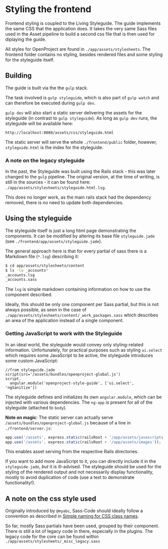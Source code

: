Styling the frontend
====================

Frontend styling is coupled to the Living Styleguide. The guide implements the same CSS that the application does. It takes the very same Sass files used in the Asset pipeline to build a second css file that is then used for diplaying the guide.

All styles for OpenProject are found in `./app/assets/stylesheets`. The frontend folder contains no styling, besides rendered files and some styling for the styleguide itself.

## Building

The guide is built via the the `gulp` stack.

The task involved is `gulp styleguide`, which is also part of `gulp watch` and can therefore be executed during `gulp dev`.

`gulp dev` will also start a static server delivering the assets for the styleguide (in contrast to `gulp styleguide`). As long as `gulp dev` runs, the styleguide will be available here:

```
http://localhost:8080/assets/css/styleguide.html
```

The static server will serve the whole `./frontend/public` folder, however, `styleguide.html` is the index for the styleguide.

### A note on the legacy styleguide

In the past, the Styleguide was built using the Rails stack - this was later changed to the `gulp` pipeline. The original version, at the time of writing, is still in the sources - it can be found here: `./app/assets/stylesheets/styleguide.html.lsg`.

This does no longer work, as the main rails stack had the dependency removed, there is no need to update both dependencies.

## Using the styleguide

The styleguide itself is just a long html page demonstrating the components. It can be modified by altering its base file `styleguide.jade` (see `./frontend/app/assets/styleguide.jade`).

The general approach here is that for every partial of sass there is a Markdown file (`*.lsg`) describing it:

```bash
$ cd app/assets/stylesheets/content
$ ls -la _accounts*
_accounts.lsg
_accounts.sass
```

The `lsg` is simple markdown containing information on how to use the component described.

Ideally, this should be only one component per Sass partial, but this is not always possible, as seen in the case of `./app/assets/stylesheets/content/_work_packages.sass` which describes an area of the application instead of a single component.

### Getting JavaScript to work with the Styleguide

In an ideal world, the styleguide would convey only styling-related information. Unfortunately, for practical purposes such as styling `ui.select` which requires some JavaScript to be active, the styleguide introduces some custom JavaScript:

```jade
//from styleguide.jade
script(src='/assets/bundles/openproject-global.js')
script.
  angular.module('openproject-style-guide', ['ui.select', 'ngSanitize'])
```

The styleguide defines and initializes its own `angular.module`, which can be injected with various dependencies. The `ng-app` is present for all of the styleguide (attached to `body`).

__Note on magic__: The static server can actually serve `/assets/bundles/openproject-global.js` because of a line in `./frontend/server.js`:

```javascript
app.use('/assets', express.static(railsRoot + '/app/assets/javascripts'));
app.use('/assets', express.static(railsRoot + '/app/assets/images'));
```

This enables asset serving from the respective Rails directories.

If you want to add more JavaScript to it, you can directly include it in the `styleguide.jade`, _but_ it is ill-advised. The styleguide should be used for the styling of the rendered output and not necessarily display functionality, mostly to avoid duplication of code (use a test to demonstrate functionality!).

## A note on the css style used

Originally introduced by `@myabc`, Sass-Code should ideally follow a convention as described in [Simple naming for CSS class names](http://www.hagenburger.net/BLOG/Modular-CSS-Class-Names.html).

So far, mostly Sass partials have been used, grouped by their component. There is still a lot of legacy code in there, especially in the plugins. The legacy code for the core can be found within `./app/assets/stylesheets/_misc_legacy.sass`
